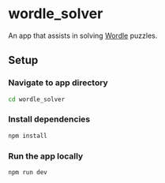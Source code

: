 # wordle_solver

An app that assists in solving [Wordle] puzzles. 

## Setup

### Navigate to app directory

```bash
cd wordle_solver
```
### Install dependencies

```bash
npm install
```
### Run the app locally
```bash
npm run dev
```

[Wordle]: https://www.nytimes.com/games/wordle/index.html
[Wordle Archive]: https://www.devangthakkar.com/wordle_archive/?1